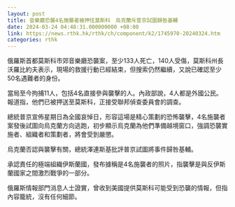```yaml
---
layout: post
title: 音樂廳恐襲4名施襲者被押往莫斯科　烏克蘭斥普京試圖歸咎基輔
date: 2024-03-24 04:48:31.000000000 +08:00
link: https://news.rthk.hk/rthk/ch/component/k2/1745970-20240324.htm
categories: rthk
---
```


俄羅斯首都莫斯科市郊音樂廳恐襲案，至少133人死亡，140人受傷，莫斯科州長沃羅比約夫表示，現場的救援行動已經結束，但搜索仍然繼續，又說已確認至少50名遇難者的身份。

當局至今拘捕11人，包括4名直接參與襲擊的人。內政部說，4人都是外國公民。報道指，他們已被押送至莫斯科，正接受聯邦偵查委員會的調查。

總統普京宣佈星期日為全國哀悼日，形容這場是精心策劃的恐怖襲擊，4名施襲者案發後試圖向烏克蘭方向逃跑，初步顯示烏克蘭為他們準備越境窗口，強調恐襲實施者、組織者和策劃者，將會受到嚴懲。

烏克蘭否認與襲擊有關，總統澤連斯基批評普京試圖將事件歸咎基輔。

承認責任的極端組織伊斯蘭國，發布據稱是4名施襲者的照片，指襲擊是與反伊斯蘭國家之間激烈戰爭的一部分。

俄羅斯情報部門消息人士證實，曾收到美國提供莫斯科可能受到恐襲的情報，但指內容籠統，沒有任何細節。
